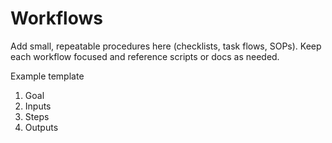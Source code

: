 # Workflows

Add small, repeatable procedures here (checklists, task flows, SOPs). Keep each workflow focused and reference scripts or docs as needed.

Example template
1. Goal
2. Inputs
3. Steps
4. Outputs


